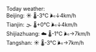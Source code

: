 Today weather:  
Beijing: ☀️   🌡️-3°C 🌬️↓4km/h  
Tianjin: 🌫  🌡️+0°C 🌬️↓4km/h  
Shijiazhuang: ☁️   🌡️-1°C 🌬️→7km/h  
Tangshan: ☀️   🌡️-3°C 🌬️→7km/h  
